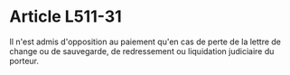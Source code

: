 # Article L511-31

Il n'est admis d'opposition au paiement qu'en cas de perte de la lettre de change ou de sauvegarde, de redressement ou liquidation judiciaire du porteur.

